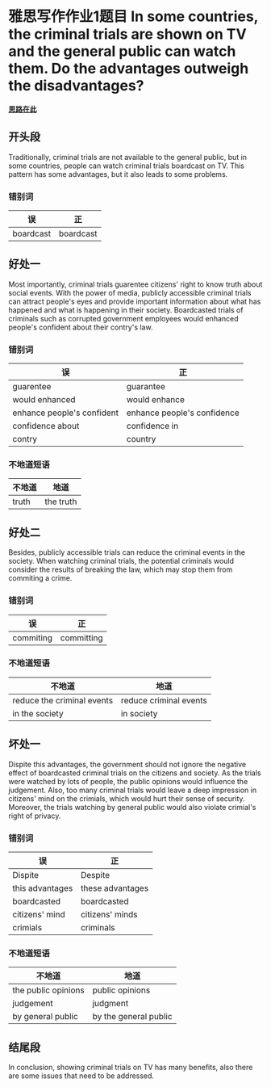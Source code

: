 # 雅思写作作业1题目 In some countries, the criminal trials are shown on TV and the general public can watch them. Do the advantages outweigh the disadvantages?

**[思路在此](./IELTSWriting1.md)**

## 开头段

Traditionally, criminal trials are not available to the general public, but in some countries, people can watch criminal trials boardcast on TV. This pattern has some advantages, but it also leads to some problems.

### 错别词

误|正
-|-
boardcast|boardcast

## 好处一

Most importantly, criminal trials guarentee citizens' right to know truth about social events. With the power of media, publicly accessible criminal trials can attract people's eyes and provide important information about what has happened and what is happening in their society. Boardcasted trials of criminals such as corrupted government employees would enhanced people's confident about their contry's law.

### 错别词

误|正
-|-
guarentee|guarantee
would enhanced|would enhance
enhance people's confident|enhance people's confidence
confidence about|confidence in
contry|country

### 不地道短语

不地道|地道
-|-
truth|the truth

## 好处二

Besides, publicly accessible trials can reduce the criminal events in the society. When watching criminal trials, the potential criminals would consider the results of breaking the law, which may stop them from commiting a crime.

### 错别词

误|正
-|-
commiting|committing

### 不地道短语

不地道|地道
-|-
reduce the criminal events|reduce criminal events
in the society|in society

## 坏处一

Dispite this advantages, the government should not ignore the negative effect of boardcasted criminal trials on the citizens and society. As the trials were watched by lots of people, the public opinions would influence the judgement. Also, too many criminal trials would leave a deep impression in citizens' mind on the crimials, which would hurt their sense of security. Moreover, the trials watching by general public would also violate crimial's right of privacy.

### 错别词

误|正
-|-
Dispite|Despite
this advantages|these advantages
boardcasted|boardcasted
citizens' mind|citizens' minds
crimials|criminals

### 不地道短语

不地道|地道
-|-
the public opinions|public opinions
judgement|judgment
by general public|by the general public

## 结尾段

In conclusion, showing criminal trials on TV has many benefits, also there are some issues that need to be addressed.